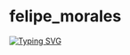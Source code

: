 # felipe_morales

[![Typing SVG](https://readme-typing-svg.herokuapp.com?font=Fira+Code&size=22&duration=3000&pause=1000&color=00FF00&width=500&lines=%3E+programmer_student;%3E+live+coding;%3E+contracultura+maker)](https://git.io/typing-svg)


